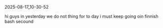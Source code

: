 2025-08-17_10-30-52

hi guys in yesterday we do not thing for to day
i must keep going oin 
finnish bash secound 
